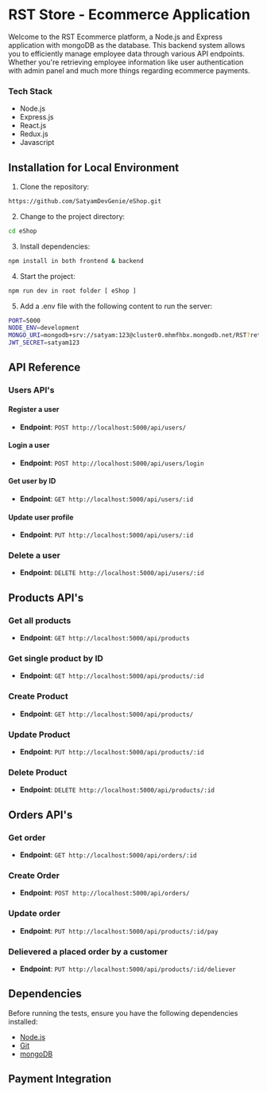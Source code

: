 # RST Store - Ecommerce Application

Welcome to the RST Ecommerce platform, a Node.js and Express application with mongoDB as the database. This backend system allows you to efficiently manage employee data through various API endpoints. Whether you're retrieving employee information like user authentication with admin panel and much more things regarding ecommerce payments.

### Tech Stack

- Node.js
- Express.js
- React.js
- Redux.js
- Javascript


## Installation for Local Environment

1. Clone the repository:

```bash
https://github.com/SatyamDevGenie/eShop.git
```

2. Change to the project directory:

```bash
cd eShop
```

3. Install dependencies:

```bash
npm install in both frontend & backend
```

4. Start the project:

```bash
npm run dev in root folder [ eShop ]
```

5. Add a .env file with the following content to run the server:

```bash
PORT=5000
NODE_ENV=development
MONGO_URI=mongodb+srv://satyam:123@cluster0.mhmfhbx.mongodb.net/RST?retryWrites=true&w=majority
JWT_SECRET=satyam123
```


## API Reference

### Users API's

#### Register a user

- **Endpoint**: `POST http://localhost:5000/api/users/`


#### Login a user

- **Endpoint**: `POST http://localhost:5000/api/users/login`


#### Get user by ID

- **Endpoint**: `GET http://localhost:5000/api/users/:id`

#### Update user profile

- **Endpoint**: `PUT http://localhost:5000/api/users/:id`


### Delete a user

- **Endpoint**: `DELETE http://localhost:5000/api/users/:id`




## Products API's

### Get all products

- **Endpoint**: `GET http://localhost:5000/api/products`

### Get single product by ID

- **Endpoint**: `GET http://localhost:5000/api/products/:id`

### Create Product 

- **Endpoint**: `GET http://localhost:5000/api/products/`

### Update Product 

- **Endpoint**: `PUT http://localhost:5000/api/products/:id`

### Delete Product 

- **Endpoint**: `DELETE http://localhost:5000/api/products/:id`




## Orders API's

### Get order

- **Endpoint**: `GET http://localhost:5000/api/orders/:id`

### Create Order

- **Endpoint**: `POST http://localhost:5000/api/orders/`

### Update order

- **Endpoint**: `PUT http://localhost:5000/api/products/:id/pay`

### Delievered a placed order by a customer

- **Endpoint**: `PUT http://localhost:5000/api/products/:id/deliever`



## Dependencies

Before running the tests, ensure you have the following dependencies installed:

- [Node.js](https://nodejs.org/)
- [Git](https://www.git.com/)
- [mongoDB](https://www.npmjs.com/package/mongodb)


## Payment Integration


